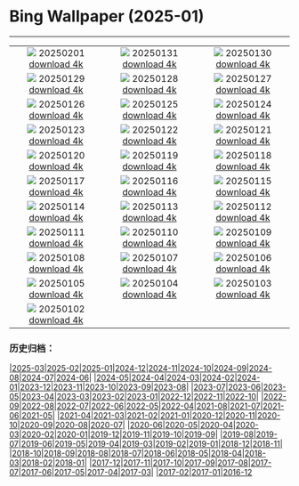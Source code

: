 # Bing Wallpaper (2025-01)
**************
| | | |
| :----: | :----: | :----: |
| ![](https://www.bing.com/th?id=OHR.PlainsZebra_FR-CA6166027619_1920x1080.jpg) 20250201 [download 4k](https://www.bing.com/th?id=OHR.PlainsZebra_FR-CA6166027619_UHD.jpg) | ![](https://www.bing.com/th?id=OHR.BoatShowVan_FR-CA0337074319_1920x1080.jpg) 20250131 [download 4k](https://www.bing.com/th?id=OHR.BoatShowVan_FR-CA0337074319_UHD.jpg) | ![](https://www.bing.com/th?id=OHR.LunarDragon_FR-CA9234329279_1920x1080.jpg) 20250130 [download 4k](https://www.bing.com/th?id=OHR.LunarDragon_FR-CA9234329279_UHD.jpg) |
| ![](https://www.bing.com/th?id=OHR.FlyingOwl_FR-CA9086625004_1920x1080.jpg) 20250129 [download 4k](https://www.bing.com/th?id=OHR.FlyingOwl_FR-CA9086625004_UHD.jpg) | ![](https://www.bing.com/th?id=OHR.CanyonSnow_FR-CA8930856554_1920x1080.jpg) 20250128 [download 4k](https://www.bing.com/th?id=OHR.CanyonSnow_FR-CA8930856554_UHD.jpg) | ![](https://www.bing.com/th?id=OHR.FrostedBeech_FR-CA8663595738_1920x1080.jpg) 20250127 [download 4k](https://www.bing.com/th?id=OHR.FrostedBeech_FR-CA8663595738_UHD.jpg) |
| ![](https://www.bing.com/th?id=OHR.PortoSunset_FR-CA8246410939_1920x1080.jpg) 20250126 [download 4k](https://www.bing.com/th?id=OHR.PortoSunset_FR-CA8246410939_UHD.jpg) | ![](https://www.bing.com/th?id=OHR.IcelandGeyser_FR-CA8164450943_1920x1080.jpg) 20250125 [download 4k](https://www.bing.com/th?id=OHR.IcelandGeyser_FR-CA8164450943_UHD.jpg) | ![](https://www.bing.com/th?id=OHR.DeerValley_FR-CA1426119767_1920x1080.jpg) 20250124 [download 4k](https://www.bing.com/th?id=OHR.DeerValley_FR-CA1426119767_UHD.jpg) |
| ![](https://www.bing.com/th?id=OHR.PetraMonastery_FR-CA4480470167_1920x1080.jpg) 20250123 [download 4k](https://www.bing.com/th?id=OHR.PetraMonastery_FR-CA4480470167_UHD.jpg) | ![](https://www.bing.com/th?id=OHR.DutchSquirrel_FR-CA4252766314_1920x1080.jpg) 20250122 [download 4k](https://www.bing.com/th?id=OHR.DutchSquirrel_FR-CA4252766314_UHD.jpg) | ![](https://www.bing.com/th?id=OHR.MuseumCourt_FR-CA4038187736_1920x1080.jpg) 20250121 [download 4k](https://www.bing.com/th?id=OHR.MuseumCourt_FR-CA4038187736_UHD.jpg) |
| ![](https://www.bing.com/th?id=OHR.NeptunesGrotto_FR-CA3779857016_1920x1080.jpg) 20250120 [download 4k](https://www.bing.com/th?id=OHR.NeptunesGrotto_FR-CA3779857016_UHD.jpg) | ![](https://www.bing.com/th?id=OHR.WhiteSandsNP_FR-CA3487939453_1920x1080.jpg) 20250119 [download 4k](https://www.bing.com/th?id=OHR.WhiteSandsNP_FR-CA3487939453_UHD.jpg) | ![](https://www.bing.com/th?id=OHR.PelicanPortrait_FR-CA3168945368_1920x1080.jpg) 20250118 [download 4k](https://www.bing.com/th?id=OHR.PelicanPortrait_FR-CA3168945368_UHD.jpg) |
| ![](https://www.bing.com/th?id=OHR.PinnaclesPeaks_FR-CA7605169726_1920x1080.jpg) 20250117 [download 4k](https://www.bing.com/th?id=OHR.PinnaclesPeaks_FR-CA7605169726_UHD.jpg) | ![](https://www.bing.com/th?id=OHR.FrozenLakeSuperior_FR-CA1047293623_1920x1080.jpg) 20250116 [download 4k](https://www.bing.com/th?id=OHR.FrozenLakeSuperior_FR-CA1047293623_UHD.jpg) | ![](https://www.bing.com/th?id=OHR.CadizSpain_FR-CA2371424829_1920x1080.jpg) 20250115 [download 4k](https://www.bing.com/th?id=OHR.CadizSpain_FR-CA2371424829_UHD.jpg) |
| ![](https://www.bing.com/th?id=OHR.CoastalWales_FR-CA2076537409_1920x1080.jpg) 20250114 [download 4k](https://www.bing.com/th?id=OHR.CoastalWales_FR-CA2076537409_UHD.jpg) | ![](https://www.bing.com/th?id=OHR.CrescentTail_FR-CA1872106875_1920x1080.jpg) 20250113 [download 4k](https://www.bing.com/th?id=OHR.CrescentTail_FR-CA1872106875_UHD.jpg) | ![](https://www.bing.com/th?id=OHR.MeknesMorocco_FR-CA1624434417_1920x1080.jpg) 20250112 [download 4k](https://www.bing.com/th?id=OHR.MeknesMorocco_FR-CA1624434417_UHD.jpg) |
| ![](https://www.bing.com/th?id=OHR.BubbleLake_FR-CA9239282306_1920x1080.jpg) 20250111 [download 4k](https://www.bing.com/th?id=OHR.BubbleLake_FR-CA9239282306_UHD.jpg) | ![](https://www.bing.com/th?id=OHR.NamibiaDunes_FR-CA6566666687_1920x1080.jpg) 20250110 [download 4k](https://www.bing.com/th?id=OHR.NamibiaDunes_FR-CA6566666687_UHD.jpg) | ![](https://www.bing.com/th?id=OHR.GreatWallStairs_FR-CA6576775955_1920x1080.jpg) 20250109 [download 4k](https://www.bing.com/th?id=OHR.GreatWallStairs_FR-CA6576775955_UHD.jpg) |
| ![](https://www.bing.com/th?id=OHR.BouldersNZ_FR-CA6332854398_1920x1080.jpg) 20250108 [download 4k](https://www.bing.com/th?id=OHR.BouldersNZ_FR-CA6332854398_UHD.jpg) | ![](https://www.bing.com/th?id=OHR.RavennaBasilica_FR-CA6339830538_1920x1080.jpg) 20250107 [download 4k](https://www.bing.com/th?id=OHR.RavennaBasilica_FR-CA6339830538_UHD.jpg) | ![](https://www.bing.com/th?id=OHR.PlumParakeet_FR-CA9102129073_1920x1080.jpg) 20250106 [download 4k](https://www.bing.com/th?id=OHR.PlumParakeet_FR-CA9102129073_UHD.jpg) |
| ![](https://www.bing.com/th?id=OHR.VietnamFalls_FR-CA8861500399_1920x1080.jpg) 20250105 [download 4k](https://www.bing.com/th?id=OHR.VietnamFalls_FR-CA8861500399_UHD.jpg) | ![](https://www.bing.com/th?id=OHR.TolkienOxford_FR-CA8637685822_1920x1080.jpg) 20250104 [download 4k](https://www.bing.com/th?id=OHR.TolkienOxford_FR-CA8637685822_UHD.jpg) | ![](https://www.bing.com/th?id=OHR.ArdezSwitzerland_FR-CA8314617577_1920x1080.jpg) 20250103 [download 4k](https://www.bing.com/th?id=OHR.ArdezSwitzerland_FR-CA8314617577_UHD.jpg) |
| ![](https://www.bing.com/th?id=OHR.PolarBearSwim_FR-CA8041328309_1920x1080.jpg) 20250102 [download 4k](https://www.bing.com/th?id=OHR.PolarBearSwim_FR-CA8041328309_UHD.jpg) |  |  |

### 历史归档：

|[2025-03](bing/2025-03/2025-03.md)|[2025-02](bing/2025-02/2025-02.md)|[2025-01](bing/2025-01/2025-01.md)|[2024-12](bing/2024-12/2024-12.md)|[2024-11](bing/2024-11/2024-11.md)|[2024-10](bing/2024-10/2024-10.md)|[2024-09](bing/2024-09/2024-09.md)|[2024-08](bing/2024-08/2024-08.md)|[2024-07](bing/2024-07/2024-07.md)|[2024-06](bing/2024-06/2024-06.md)|
|[2024-05](bing/2024-05/2024-05.md)|[2024-04](bing/2024-04/2024-04.md)|[2024-03](bing/2024-03/2024-03.md)|[2024-02](bing/2024-02/2024-02.md)|[2024-01](bing/2024-01/2024-01.md)|[2023-12](bing/2023-12/2023-12.md)|[2023-11](bing/2023-11/2023-11.md)|[2023-10](bing/2023-10/2023-10.md)|[2023-09](bing/2023-09/2023-09.md)|[2023-08](bing/2023-08/2023-08.md)|
|[2023-07](bing/2023-07/2023-07.md)|[2023-06](bing/2023-06/2023-06.md)|[2023-05](bing/2023-05/2023-05.md)|[2023-04](bing/2023-04/2023-04.md)|[2023-03](bing/2023-03/2023-03.md)|[2023-02](bing/2023-02/2023-02.md)|[2023-01](bing/2023-01/2023-01.md)|[2022-12](bing/2022-12/2022-12.md)|[2022-11](bing/2022-11/2022-11.md)|[2022-10](bing/2022-10/2022-10.md)|
|[2022-09](bing/2022-09/2022-09.md)|[2022-08](bing/2022-08/2022-08.md)|[2022-07](bing/2022-07/2022-07.md)|[2022-06](bing/2022-06/2022-06.md)|[2022-05](bing/2022-05/2022-05.md)|[2022-04](bing/2022-04/2022-04.md)|[2021-08](bing/2021-08/2021-08.md)|[2021-07](bing/2021-07/2021-07.md)|[2021-06](bing/2021-06/2021-06.md)|[2021-05](bing/2021-05/2021-05.md)|
|[2021-04](bing/2021-04/2021-04.md)|[2021-03](bing/2021-03/2021-03.md)|[2021-02](bing/2021-02/2021-02.md)|[2021-01](bing/2021-01/2021-01.md)|[2020-12](bing/2020-12/2020-12.md)|[2020-11](bing/2020-11/2020-11.md)|[2020-10](bing/2020-10/2020-10.md)|[2020-09](bing/2020-09/2020-09.md)|[2020-08](bing/2020-08/2020-08.md)|[2020-07](bing/2020-07/2020-07.md)|
|[2020-06](bing/2020-06/2020-06.md)|[2020-05](bing/2020-05/2020-05.md)|[2020-04](bing/2020-04/2020-04.md)|[2020-03](bing/2020-03/2020-03.md)|[2020-02](bing/2020-02/2020-02.md)|[2020-01](bing/2020-01/2020-01.md)|[2019-12](bing/2019-12/2019-12.md)|[2019-11](bing/2019-11/2019-11.md)|[2019-10](bing/2019-10/2019-10.md)|[2019-09](bing/2019-09/2019-09.md)|
|[2019-08](bing/2019-08/2019-08.md)|[2019-07](bing/2019-07/2019-07.md)|[2019-06](bing/2019-06/2019-06.md)|[2019-05](bing/2019-05/2019-05.md)|[2019-04](bing/2019-04/2019-04.md)|[2019-03](bing/2019-03/2019-03.md)|[2019-02](bing/2019-02/2019-02.md)|[2019-01](bing/2019-01/2019-01.md)|[2018-12](bing/2018-12/2018-12.md)|[2018-11](bing/2018-11/2018-11.md)|
|[2018-10](bing/2018-10/2018-10.md)|[2018-09](bing/2018-09/2018-09.md)|[2018-08](bing/2018-08/2018-08.md)|[2018-07](bing/2018-07/2018-07.md)|[2018-06](bing/2018-06/2018-06.md)|[2018-05](bing/2018-05/2018-05.md)|[2018-04](bing/2018-04/2018-04.md)|[2018-03](bing/2018-03/2018-03.md)|[2018-02](bing/2018-02/2018-02.md)|[2018-01](bing/2018-01/2018-01.md)|
|[2017-12](bing/2017-12/2017-12.md)|[2017-11](bing/2017-11/2017-11.md)|[2017-10](bing/2017-10/2017-10.md)|[2017-09](bing/2017-09/2017-09.md)|[2017-08](bing/2017-08/2017-08.md)|[2017-07](bing/2017-07/2017-07.md)|[2017-06](bing/2017-06/2017-06.md)|[2017-05](bing/2017-05/2017-05.md)|[2017-04](bing/2017-04/2017-04.md)|[2017-03](bing/2017-03/2017-03.md)|
|[2017-02](bing/2017-02/2017-02.md)|[2017-01](bing/2017-01/2017-01.md)|[2016-12](bing/2016-12/2016-12.md)